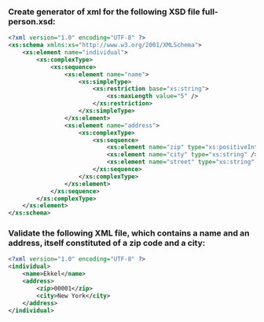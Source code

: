 ### Create generator of xml for the following XSD file full-person.xsd:
```xml
<?xml version="1.0" encoding="UTF-8" ?>
<xs:schema xmlns:xs="http://www.w3.org/2001/XMLSchema">
    <xs:element name="individual">
        <xs:complexType>
            <xs:sequence>
                <xs:element name="name">
                    <xs:simpleType>
                        <xs:restriction base="xs:string">
                            <xs:maxLength value="5" />
                        </xs:restriction>
                    </xs:simpleType>
                </xs:element>
                <xs:element name="address">
                    <xs:complexType>
                        <xs:sequence>
                            <xs:element name="zip" type="xs:positiveInteger" />
                            <xs:element name="city" type="xs:string" />
                            <xs:element name="street" type="xs:string" />
                        </xs:sequence>
                    </xs:complexType>
                </xs:element>
            </xs:sequence>
        </xs:complexType>
    </xs:element>
</xs:schema>
```

###  Validate the following XML file, which contains a name and an address, itself constituted of a zip code and a city:
```xml
<?xml version="1.0" encoding="UTF-8" ?>
<individual>
    <name>Ekkel</name>
    <address>
        <zip>00001</zip>
        <city>New York</city>
    </address>
</individual>
```